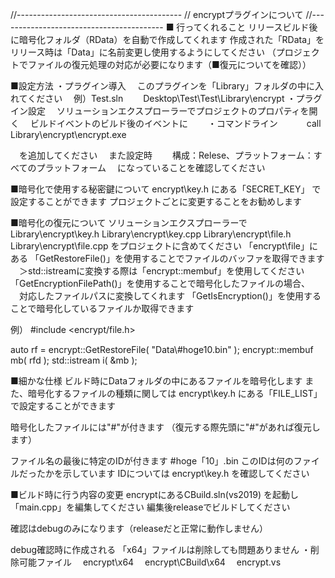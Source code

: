 //-----------------------------------------
// encryptプラグインについて
//-----------------------------------------
■ 行ってくれること
リリースビルド後に暗号化フォルダ（RData）を自動で作成してくれます
作成された「RData」をリリース時は「Data」に名前変更し使用するようにしてください
（プロジェクトでファイルの復元処理の対応が必要になります（■復元についてを確認））

■設定方法
・プラグイン導入
　このプラグインを「Library」フォルダの中に入れてください
　例）Test.sln
　　Desktop\Test\Test\Library\encrypt
・プラグイン設定
　ソリューションエクスプローラーでプロジェクトのプロパティを開く
　ビルドイベントのビルド後のイベントに
　　・コマンドライン
　　　call Library\encrypt\encrypt.exe

　を追加してください
　また設定時
　　構成：Relese、プラットフォーム：すべてのプラットフォーム
　になっていることを確認してください

■暗号化で使用する秘密鍵について
encrypt\key.h
にある「SECRET_KEY」
で設定することができます
プロジェクトごとに変更することをお勧めします

■暗号化の復元について
ソリューションエクスプローラーで
Library\encrypt\key.h
Library\encrypt\key.cpp
Library\encrypt\file.h
Library\encrypt\file.cpp
をプロジェクトに含めてください
「encrypt\file」にある
「GetRestoreFile()」を使用することでファイルのバッファを取得できます
　＞std::istreamに変換する際は「encrypt::membuf」を使用してください
「GetEncryptionFilePath()」を使用することで暗号化したファイルの場合、
　対応したファイルパスに変換してくれます
「GetIsEncryption()」を使用することで暗号化しているファイルか取得できます

例）
#include <encrypt/file.h>

auto rf = encrypt::GetRestoreFile( "Data\\#hoge10.bin" );
encrypt::membuf mb( rfd );
std::istream i( &mb );

■細かな仕様
ビルド時にDataフォルダの中にあるファイルを暗号化します
また、暗号化するファイルの種類に関しては
encrypt\key.h
にある「FILE_LIST」で設定することができます

暗号化したファイルには"#"が付きます
（復元する際先頭に"#"があれば復元します）

ファイル名の最後に特定のIDが付きます
#hoge「10」.bin
このIDは何のファイルだったかを示しています
IDについては encrypt\key.h を確認してください

■ビルド時に行う内容の変更
encryptにあるCBuild.sln(vs2019)
を起動し「main.cpp」を編集してください
編集後releaseでビルドしてください

確認はdebugのみになります（releaseだと正常に動作しません）

debug確認時に作成される
「x64」ファイルは削除しても問題ありません
・削除可能ファイル
　encrypt\x64
　encrypt\CBuild\x64
　encrypt\.vs